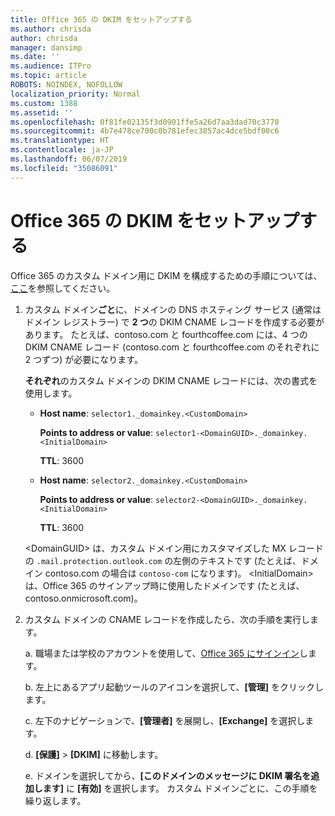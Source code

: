 ```yaml
---
title: Office 365 の DKIM をセットアップする
ms.author: chrisda
author: chrisda
manager: dansimp
ms.date: ''
ms.audience: ITPro
ms.topic: article
ROBOTS: NOINDEX, NOFOLLOW
localization_priority: Normal
ms.custom: 1388
ms.assetid: ''
ms.openlocfilehash: 0f81fe02135f3d0901ffe5a26d7aa3dad70c3770
ms.sourcegitcommit: 4b7e478ce700c0b781efec3857ac4dce5bdf00c6
ms.translationtype: HT
ms.contentlocale: ja-JP
ms.lasthandoff: 06/07/2019
ms.locfileid: "35086091"
---
```

# <a name="setup-dkim-in-office-365"></a>Office 365 の DKIM をセットアップする

Office 365 のカスタム ドメイン用に DKIM を構成するための手順については、[ここ](https://docs.microsoft.com/office365/SecurityCompliance/use-dkim-to-validate-outbound-email#what-you-need-to-do-to-manually-set-up-dkim-in-office-365)を参照してください。

1. カスタム ドメイン**ごと**に、ドメインの DNS ホスティング サービス (通常はドメイン レジストラー) で **2 つ**の DKIM CNAME レコードを作成する必要があります。 たとえば、contoso.com と fourthcoffee.com には、4 つの DKIM CNAME レコード (contoso.com と fourthcoffee.com のそれぞれに 2 つずつ) が必要になります。

   **それぞれ**のカスタム ドメインの DKIM CNAME レコードには、次の書式を使用します。

   - **Host name**: `selector1._domainkey.<CustomDomain>`

     **Points to address or value**: `selector1-<DomainGUID>._domainkey.<InitialDomain>`

     **TTL**: 3600

   - **Host name**: `selector2._domainkey.<CustomDomain>`

     **Points to address or value**: `selector2-<DomainGUID>._domainkey.<InitialDomain>`

     **TTL**: 3600

   \<DomainGUID\> は、カスタム ドメイン用にカスタマイズした MX レコードの `.mail.protection.outlook.com` の左側のテキストです (たとえば、ドメイン contoso.com の場合は `contoso-com` になります)。 \<InitialDomain\> は、Office 365 のサインアップ時に使用したドメインです (たとえば、contoso.onmicrosoft.com)。

2. カスタム ドメインの CNAME レコードを作成したら、次の手順を実行します。

   a.  職場または学校のアカウントを使用して、[Office 365 にサインイン](https://support.office.microsoft.com/article/e9eb7d51-5430-4929-91ab-6157c5a050b4)します。

   b.  左上にあるアプリ起動ツールのアイコンを選択して、**[管理]** をクリックします。

   c.  左下のナビゲーションで、**[管理者]** を展開し、**[Exchange]** を選択します。

   d.  **[保護]** > **[DKIM]** に移動します。

   e.  ドメインを選択してから、**[このドメインのメッセージに DKIM 署名を追加します]** に **[有効]** を選択します。 カスタム ドメインごとに、この手順を繰り返します。

